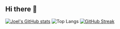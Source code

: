 ## Hi there 👋

<!--
**Joeljoy1237/Joeljoy1237** is a ✨ _special_ ✨ repository because its `README.md` (this file) appears on your GitHub profile.

Here are some ideas to get you started:

- 🔭 I’m currently working on ...
- 🌱 I’m currently learning ...
- 👯 I’m looking to collaborate on ...
- 🤔 I’m looking for help with ...
- 💬 Ask me about ...
- 📫 How to reach me: ...
- 😄 Pronouns: ...
- ⚡ Fun fact: ...
-->

[![Joel's GitHub stats](https://github-readme-stats.vercel.app/api?username=Joeljoy1237)](https://github.com/Joeljoy1237/github-readme-stats)
![Top Langs](https://github-readme-stats.vercel.app/api/top-langs/?username=anuraghazra&layout=compact)
[![GitHub Streak](https://streak-stats.demolab.com?user=Joeljoy1237)](https://git.io/streak-stats)
